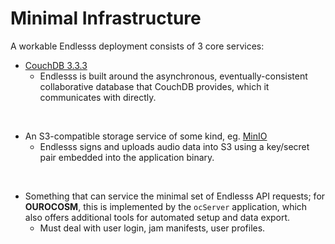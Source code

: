 # Minimal Infrastructure

A workable Endlesss deployment consists of 3 core services:

 * [CouchDB 3.3.3](https://couchdb.apache.org/)
   - Endlesss is built around the asynchronous, eventually-consistent collaborative database that CouchDB provides, which it communicates with directly.

<br>

 * An S3-compatible storage service of some kind, eg. [MinIO](https://min.io/)
   - Endlesss signs and uploads audio data into S3 using a key/secret pair embedded into the application binary.

<br>

 * Something that can service the minimal set of Endlesss API requests; for **OUROCOSM**, this is implemented by the `ocServer` application, which also offers additional tools for automated setup and data export.
   - Must deal with user login, jam manifests, user profiles.

<br>

